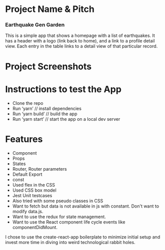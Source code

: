 <h1>Project Name & Pitch</h1>

<h3>Earthquake Gen Garden</h3>

This is a simple app that shows a homepage with a list of earthquakes. It has a header with a logo (link back to home), and a link to a profile detail view. Each entry in the table links to a detail view of that particular record.

<h1>Project Screenshots</h1>

<h1>Instructions to test the App</h1>

<ul>
  <li>Clone the repo</li>
  <li>Run ‘yarn’ // install dependencies</li>
  <li>Run ‘yarn build’ // build the app</li>
  <li>Run ‘yarn start’ // start the app on a local dev server</li>
</ul> 

<h1>Features</h1>

<ul>
  <li>Component</li>
<li>Props</li> 
<li>States</li> 
<li>Router, Router parameters</li> 
<li>Default Export</li>
<li>const</li>
<li>Used flex in the CSS</li> 
<li>Used CSS box model</li>
  <li>Jest Unit testcases</li>
<li>Also tried with some pseudo classes in CSS</li>
<li>Want to fetch but data is not available in js with constant. Don't want to modify data.js.</li>
<li>Want to use the redux for state management.</li>
<li>Want to use the React component life cycle events like componentDidMount.</li>
  </ul>

I chose to use the create-react-app boilerplate to minimize initial setup and invest more time in diving into weird technological rabbit holes. 
